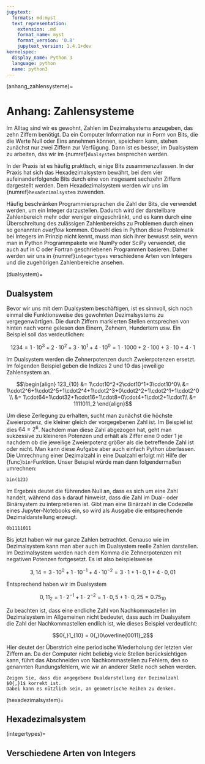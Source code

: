 ```yaml
---
jupytext:
  formats: md:myst
  text_representation:
    extension: .md
    format_name: myst
    format_version: '0.8'
    jupytext_version: 1.4.1+dev
kernelspec:
  display_name: Python 3
  language: python
  name: python3
---
```


(anhang_zahlensysteme)=
# Anhang: Zahlensysteme

Im Alltag sind wir es gewohnt, Zahlen im Dezimalsystems anzugeben, das zehn
Ziffern benötigt. Da ein Computer Information nur in Form von Bits, die die
Werte Null oder Eins annehmen können, speichern kann, stehen zunächst nur zwei
Ziffern zur Verfügung. Dann ist es besser, im Dualsystem zu arbeiten, das wir
im {numref}`dualsystem` besprechen werden.

In der Praxis ist es häufig praktisch, einige Bits zusammenzufassen. In der
Praxis hat sich das Hexadezimalsystem bewährt, bei dem vier aufeinanderfolgende
Bits durch eine von insgesamt sechzehn Ziffern dargestellt werden. Dem
Hexadezimalsystem werden wir uns im {numref}`hexadezimalsystem` zuwenden. 

Häufig beschränken Programmiersprachen die Zahl der Bits, die verwendet werden,
um ein Integer darzustellen. Dadurch wird der darstellbare Zahlenbereich mehr
oder weniger eingeschränkt, und es kann durch eine Überschreitung des zulässigen
Zahlenbereichs zu Problemen durch einen so genannten *overflow* kommen. Obwohl
dies in Python diese Problematik bei Integers im Prinzip nicht kennt, muss man
sich ihrer bewusst sein, wenn man in Python Programmpakete wie NumPy oder SciPy
verwendet, die auch auf in C oder Fortran geschriebenen Programmen basieren.
Daher werden wir uns in {numref}`integertypes` verschiedene Arten von Integers
und die zugehörigen Zahlenbereiche ansehen.

(dualsystem)=
## Dualsystem

Bevor wir uns mit dem Dualsystem beschäftigen, ist es sinnvoll, sich noch einmal
die Funktionsweise des gewohnten Dezimalsystems zu vergegenwärtigen. Die durch
Ziffern markierten Stellen entsprechen von hinten nach vorne gelesen den Einern,
Zehnern, Hundertern usw. Ein Beispiel soll das verdeutlichen:

$$1234 = 1\cdot10^3+2\cdot10^2+3\cdot10^1+4\cdot10^0
       = 1\cdot1000+2\cdot100+3\cdot10+4\cdot1$$

Im Dualsystem werden die Zehnerpotenzen durch Zweierpotenzen ersetzt. Im folgenden
Beispiel geben die Indizes 2 und 10 das jeweilige Zahlensystem an.

$$\begin{align}
123_{10} &= 1\cdot10^2+2\cdot10^1+3\cdot10^0\\
 &= 1\cdot2^6+1\cdot2^5+1\cdot2^4+1\cdot2^3+0\cdot2^2+1\cdot2^1+1\cdot2^0\\
 &= 1\cdot64+1\cdot32+1\cdot16+1\cdot8+0\cdot4+1\cdot2+1\cdot1\\
 &= 1111011_2
\end{align}$$

Um diese Zerlegung zu erhalten, sucht man zunächst die höchste Zweierpotenz, die kleiner
gleich der vorgegebenen Zahl ist. Im Beispiel ist dies $64 = 2^6$. Nachdem man diese
Zahl abgezogen hat, geht man sukzessive zu kleineren Potenzen und erhält als Ziffer eine
0 oder 1 je nachdem ob die jeweilige Zweierpotenz größer als die betreffende Zahl ist oder
nicht. Man kann diese Aufgabe aber auch einfach Python überlassen. Die Umrechnung einer
Dezimalzahl in eine Dualzahl erfolgt mit Hilfe der {func}`bin`-Funktion. Unser Beispiel
würde man dann folgendermaßen umrechnen:

```{code-cell} python
bin(123)
```
Im Ergebnis deutet die führenden Null an, dass es sich um eine Zahl handelt, während das
`b` darauf hinweist, dass die Zahl im Dual- oder Binärsystem zu interpretieren ist. Gibt
man eine Binärzahl in die Codezelle eines Jupyter-Notebooks ein, so wird als Ausgabe die
entsprechende Dezimaldarstellung erzeugt.

```{code-cell} Python
0b1111011
```

Bis jetzt haben wir nur ganze Zahlen betrachtet. Genauso wie im Dezimalsystem kann man
aber auch im Dualsystem reelle Zahlen darstellen. Im Dezimalsystem werden nach dem Komma
die Zehnerpotenzen mit negativen Potenzen fortgesetzt. Es ist also beispielsweise

$$3{,}14 = 3\cdot10^0+1\cdot10^{-1}+4\cdot10^{-2} = 3\cdot1+1\cdot0{,}1+4\cdot0{,}01$$

Entsprechend haben wir im Dualsystem

$$0{,}11_2 = 1\cdot2^{-1}+1\cdot2^{-2} = 1\cdot 0{,}5+1\cdot0{,}25 = 0.75_{10}$$

Zu beachten ist, dass eine endliche Zahl von Nachkommastellen im Dezimalsystem im Allgemeinen
nicht bedeutet, dass auch im Dualsystem die Zahl der Nachkommastellen endlich ist, wie dieses
Beispiel verdeutlicht:

$$0{,}1_{10} = 0{,}0\overline{0011}_2$$

Hier deutet der Überstrich eine periodische Wiederholung der letzten vier Ziffern an. Da der
Computer nicht beliebig viele Stellen berücksichtigen kann, führt das Abschneiden von
Nachkommastellen zu Fehlern, den so genannten Rundungsfehlern, wie wir an anderer Stelle
noch sehen werden.

```{admonition} Aufgabe
Zeigen Sie, dass die angegebene Dualdarstellung der Dezimalzahl $0{,}1$ korrekt ist. 
Dabei kann es nützlich sein, an geometrische Reihen zu denken.
```

(hexadezimalsystem)=
## Hexadezimalsystem

(integertypes)=
## Verschiedene Arten von Integers
